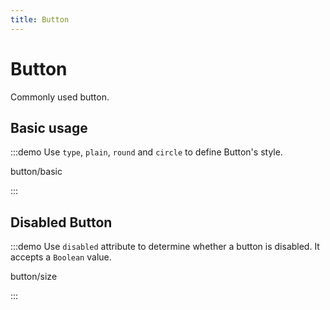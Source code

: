 ```yaml
---
title: Button
---
```


# Button

Commonly used button.

<script setup>

 const demos = import.meta.globEager('../examples/button/*.vue')

</script>

## Basic usage

:::demo Use `type`, `plain`, `round` and `circle` to define Button's style.

button/basic

:::

## Disabled Button

:::demo Use `disabled` attribute to determine whether a button is disabled. It accepts a `Boolean` value.

button/size

:::
